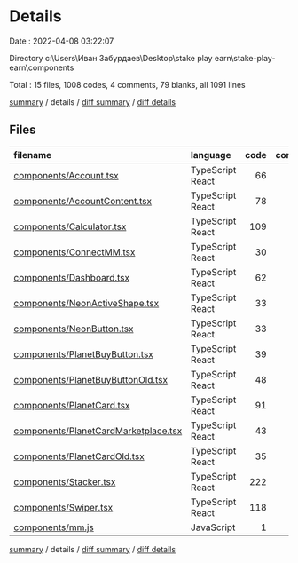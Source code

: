 # Details

Date : 2022-04-08 03:22:07

Directory c:\Users\Иван Забурдаев\Desktop\stake play earn\stake-play-earn\components

Total : 15 files,  1008 codes, 4 comments, 79 blanks, all 1091 lines

[summary](results.md) / details / [diff summary](diff.md) / [diff details](diff-details.md)

## Files
| filename | language | code | comment | blank | total |
| :--- | :--- | ---: | ---: | ---: | ---: |
| [components/Account.tsx](/components/Account.tsx) | TypeScript React | 66 | 0 | 7 | 73 |
| [components/AccountContent.tsx](/components/AccountContent.tsx) | TypeScript React | 78 | 0 | 5 | 83 |
| [components/Calculator.tsx](/components/Calculator.tsx) | TypeScript React | 109 | 3 | 21 | 133 |
| [components/ConnectMM.tsx](/components/ConnectMM.tsx) | TypeScript React | 30 | 1 | 2 | 33 |
| [components/Dashboard.tsx](/components/Dashboard.tsx) | TypeScript React | 62 | 0 | 3 | 65 |
| [components/NeonActiveShape.tsx](/components/NeonActiveShape.tsx) | TypeScript React | 33 | 0 | 2 | 35 |
| [components/NeonButton.tsx](/components/NeonButton.tsx) | TypeScript React | 33 | 0 | 2 | 35 |
| [components/PlanetBuyButton.tsx](/components/PlanetBuyButton.tsx) | TypeScript React | 39 | 0 | 2 | 41 |
| [components/PlanetBuyButtonOld.tsx](/components/PlanetBuyButtonOld.tsx) | TypeScript React | 48 | 0 | 2 | 50 |
| [components/PlanetCard.tsx](/components/PlanetCard.tsx) | TypeScript React | 91 | 0 | 8 | 99 |
| [components/PlanetCardMarketplace.tsx](/components/PlanetCardMarketplace.tsx) | TypeScript React | 43 | 0 | 6 | 49 |
| [components/PlanetCardOld.tsx](/components/PlanetCardOld.tsx) | TypeScript React | 35 | 0 | 5 | 40 |
| [components/Stacker.tsx](/components/Stacker.tsx) | TypeScript React | 222 | 0 | 8 | 230 |
| [components/Swiper.tsx](/components/Swiper.tsx) | TypeScript React | 118 | 0 | 6 | 124 |
| [components/mm.js](/components/mm.js) | JavaScript | 1 | 0 | 0 | 1 |

[summary](results.md) / details / [diff summary](diff.md) / [diff details](diff-details.md)